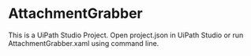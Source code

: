 # AttachmentGrabber
This is a UiPath Studio Project. Open project.json in UiPath Studio or run AttachmentGrabber.xaml using command line.
